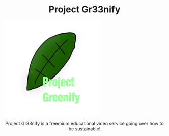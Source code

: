 <h1 align="center">
  Project Gr33nify
</h1>
<img src="images/logo.jpeg" align="center" width="300" height="300">
<p align="center">
Project Gr33nify is a freemium educational video service going over how to be sustainable!
</p>
